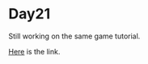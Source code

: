 # Day21

Still working on the same game tutorial.

[Here](https://github.com/eren23/phaser-training-tuts2-platformer) is the link.

